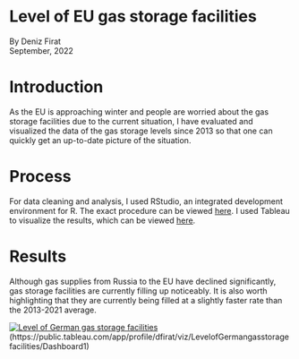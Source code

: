 # Level of EU gas storage facilities
By Deniz Firat  
September, 2022

# Introduction
As the EU is approaching winter and people are worried about the gas storage facilities due to the current situation, I have evaluated and visualized the data of the gas storage levels since 2013 so that one can quickly get an up-to-date picture of the situation.

# Process
For data cleaning and analysis, I used RStudio, an integrated development environment for R. The exact procedure can be viewed [here](https://github.com/dfirat/eu-gas-storage/blob/main/eu-gas-storage.md).
I used Tableau to visualize the results, which can be viewed [here](https://public.tableau.com/app/profile/dfirat/viz/LevelofEUgasstoragefacilities/Dashboard).

# Results
Although gas supplies from Russia to the EU have declined significantly, gas storage facilities are currently filling up noticeably. It is also worth highlighting that they are currently being filled at a slightly faster rate than the 2013-2021 average.

<div class='tableauPlaceholder' id='viz1663227505661' style='position: relative'><noscript><a href='#'><img alt='Level of German gas storage facilities ' src='https:&#47;&#47;public.tableau.com&#47;static&#47;images&#47;Le&#47;LevelofGermangasstoragefacilities&#47;Dashboard1&#47;1_rss.png' style='border: none' /></a></noscript><object class='tableauViz'  style='display:none;'><param name='host_url' value='https%3A%2F%2Fpublic.tableau.com%2F' /> <param name='embed_code_version' value='3' /> <param name='site_root' value='' /><param name='name' value='LevelofGermangasstoragefacilities&#47;Dashboard1' /><param name='tabs' value='no' /><param name='toolbar' value='yes' /><param name='static_image' value='https:&#47;&#47;public.tableau.com&#47;static&#47;images&#47;Le&#47;LevelofGermangasstoragefacilities&#47;Dashboard1&#47;1.png' /> <param name='animate_transition' value='yes' /><param name='display_static_image' value='yes' /><param name='display_spinner' value='yes' /><param name='display_overlay' value='yes' /><param name='display_count' value='yes' /><param name='language' value='en-US' /></object></div> (https://public.tableau.com/app/profile/dfirat/viz/LevelofGermangasstoragefacilities/Dashboard1)
